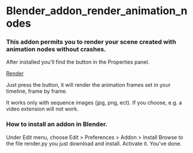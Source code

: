 # Blender_addon_render_animation_nodes


<h3>This addon permits you to render your scene created with animation nodes without crashes.</h3>


After installed you'll find the button in the Properties panel.

[Render](https://user-images.githubusercontent.com/36954046/125072131-77009d80-e0ba-11eb-8493-9703da0a6f0b.png)

Just press the button, it will render the animation frames set in your timeline, frame by frame.

It works only with sequence images (jpg, png, ect). If you choose, e.g. a video extension will not work.

<h3>How to install an addon in Blender.</h3>
Under Edit menu, choose Edit > Preferences > Addon > Install
Browse to the file render.py you just download and install. Activate it. You've done.
